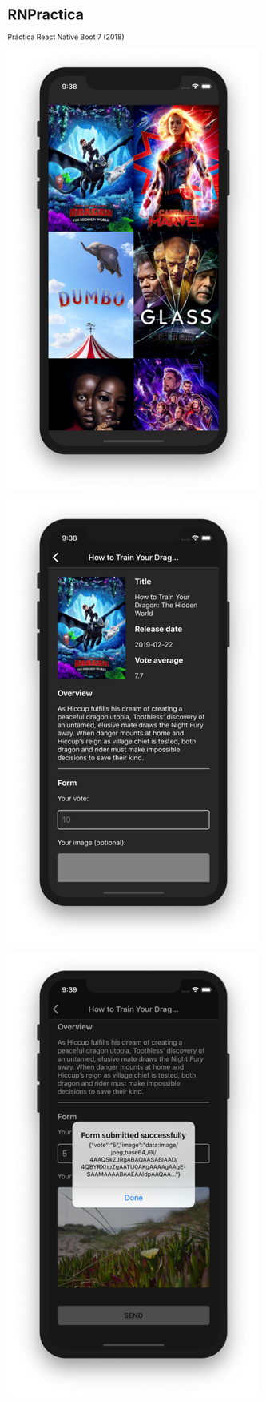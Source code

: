 # RNPractica
Práctica React Native Boot 7 (2018)

![PayOrDie](home.png)

![PayOrDie](detail.png)

![PayOrDie](form.png)